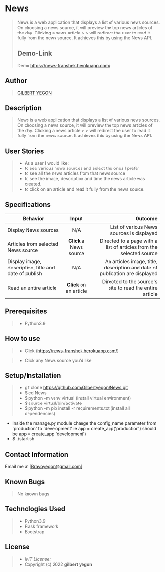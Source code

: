  # News 

> News is a web application that displays a list of various news sources. On choosing a news source, it will preview the top news articles of the day. Clicking a news article > > will redirect the user to read it fully from the news source. It achieves this by using the News API.
> ## Demo-Link
> Demo https://news-franshek.herokuapp.com/

 ## Author

> [GILBERT YEGON](https://news-franshek.herokuapp.com/)

 ## Description
> News is a web application that displays a list of various news sources. On choosing a news source, it will preview the top news articles of the day. Clicking a news article > > will redirect the user to read it fully from the news source. It achieves this by using the News API.

## User Stories
> * As a user I would like:
> * to see various news sources and select the ones I prefer
> * to see all the news articles from that news source
> * to see the image, description and time the news article was created.
> * to click on an article and read it fully from the news source.

## Specifications
| Behavior        | Input           | Outcome  |
| ------------- |:-------------:| -----:|
| Display News sources | N/A | List of various News sources is displayed |
| Articles from selected News source | **Click** a News source | Directed to a page with a list of articles from the selected source |
| Display image, description, title and date of publish | N/A | An articles image, title, description and date of publication are displayed |
| Read an entire article | **Click** on an article | Directed to the source's site to read the entire article |

## Prerequisites
> * Python3.9

## How to use 
> * Click (https://news-franshek.herokuapp.com/) <br/>
  
> * Click any News source you'd like


## Setup/Installation 
> * git clone https://github.com/Gilbertyegon/News.git
> * $ cd News
> * $ python -m venv virtual (install virtual environment)
> * $ source virtual/bin/activate
> * $ python -m pip install -r requirements.txt (install all dependencies)
* Inside the manage.py module change the config_name parameter from 'production' to 'development' ie app = create_app('production') should be app = create_app('development')
* $ ./start.sh

## Contact Information 
Email  me at [Bravoyegon@gmail.com]

## Known Bugs

> No known bugs

## Technologies Used
> - Python3.9
> - Flask framework
> - Bootstrap

## License
> * *MIT License:*
> * Copyright (c) 2022 **gilbert yegon**
